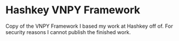 # Hashkey VNPY Framework
 Copy of the VNPY Framework I based my work at Hashkey off of. For security reasons I cannot publish the finished work.
